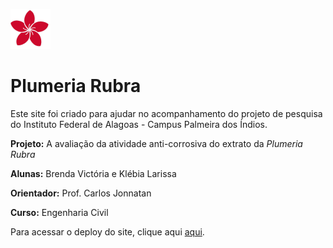 ![Plumeira Rubra](./src/images/plumeria64.png)

# Plumeria Rubra

Este site foi criado para ajudar no acompanhamento do projeto de pesquisa do Instituto Federal de Alagoas - Campus Palmeira dos Índios.

**Projeto:** A avaliação da atividade anti-corrosiva do extrato da _Plumeria Rubra_

**Alunas:** Brenda Victória e Klébia Larissa

**Orientador:** Prof. Carlos Jonnatan

**Curso:** Engenharia Civil

Para acessar o deploy do site, clique aqui [aqui](https://felipersotero.github.io/plumeria-rubra/).